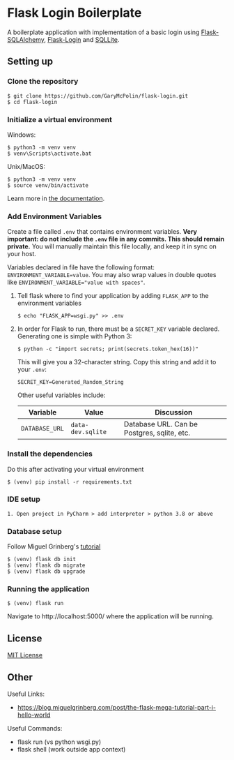 # Flask Login Boilerplate

A boilerplate application with implementation of a basic login using [Flask-SQLAlchemy](https://flask-sqlalchemy.palletsprojects.com/en/2.x/quickstart/), [Flask-Login](https://flask-login.readthedocs.io/en/latest/) and [SQLLite](https://www.sqlite.org/index.html).




## Setting up

### Clone the repository 

```
$ git clone https://github.com/GaryMcPolin/flask-login.git
$ cd flask-login
```

### Initialize a virtual environment

Windows:
```
$ python3 -m venv venv
$ venv\Scripts\activate.bat
```

Unix/MacOS:
```
$ python3 -m venv venv
$ source venv/bin/activate
```
Learn more in [the documentation](https://docs.python.org/3/library/venv.html#creating-virtual-environments).


### Add Environment Variables

Create a file called `.env` that contains environment variables. **Very important: do not include the `.env` file in any commits. This should remain private.** You will manually maintain this file locally, and keep it in sync on your host.

Variables declared in file have the following format: `ENVIRONMENT_VARIABLE=value`. You may also wrap values in double quotes like `ENVIRONMENT_VARIABLE="value with spaces"`.

1. Tell flask where to find your application by adding `FLASK_APP` to the environment variables
   ```
   $ echo "FLASK_APP=wsgi.py" >> .env
   ```
2. In order for Flask to run, there must be a `SECRET_KEY` variable declared. Generating one is simple with Python 3:

   ```
   $ python -c "import secrets; print(secrets.token_hex(16))"
   ```

   This will give you a 32-character string. Copy this string and add it to your `.env`:

   ```
   SECRET_KEY=Generated_Random_String
   ```
    Other useful variables include:
    
    | Variable        | Value   | Discussion  |
    | --------------- |-------------| -----|
    | `DATABASE_URL`  | `data-dev.sqlite`              | Database URL. Can be Postgres, sqlite, etc. |


### Install the dependencies
Do this after activating your virtual environment
```shell script
$ (venv) pip install -r requirements.txt
```

### IDE setup
    1. Open project in PyCharm > add interpreter > python 3.8 or above

### Database setup
Follow Miguel Grinberg's [tutorial](https://blog.miguelgrinberg.com/post/the-flask-mega-tutorial-part-iv-database)
```shell script
$ (venv) flask db init
$ (venv) flask db migrate
$ (venv) flask db upgrade
```

### Running the application
```shell script
$ (venv) flask run
```
Navigate to http://localhost:5000/ where the application will be running.


## License
[MIT License](LICENSE.md)


## Other
Useful Links:
- https://blog.miguelgrinberg.com/post/the-flask-mega-tutorial-part-i-hello-world

Useful Commands:
- flask run (vs python wsgi.py)
- flask shell (work outside app context)
